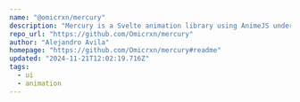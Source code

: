 ```yaml
---
name: "@omicrxn/mercury"
description: "Mercury is a Svelte animation library using AnimeJS under the hood. It simplifies complex animations with Svelte actions, provides layout and exit animations, and integrates seamlessly with Svelte features."
repo_url: "https://github.com/Omicrxn/mercury"
author: "Alejandro Avila"
homepage: "https://github.com/Omicrxn/mercury#readme"
updated: "2024-11-21T12:02:19.716Z"
tags: 
  - ui
  - animation
---
```

